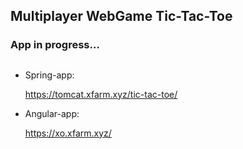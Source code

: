## Multiplayer WebGame Tic-Tac-Toe

### App in progress...

##
* Spring-app: 
            
   https://tomcat.xfarm.xyz/tic-tac-toe/
* Angular-app: 

   https://xo.xfarm.xyz/